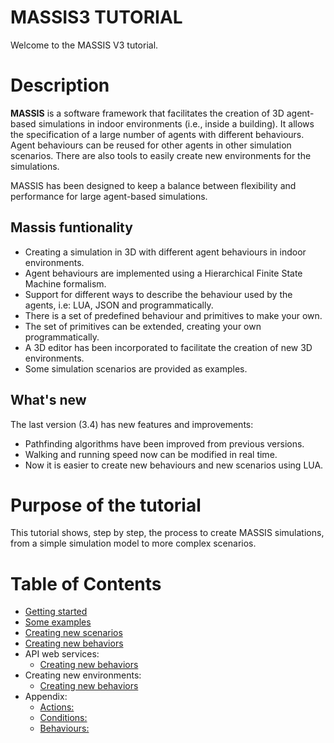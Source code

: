 # MASSIS3 TUTORIAL

Welcome to the MASSIS V3 tutorial.

# Description

**MASSIS** is a software framework that facilitates the creation of 3D agent-based simulations in indoor environments (i.e., inside a building). It allows the specification of a large number of agents with different behaviours. Agent behaviours can be reused for other agents  in other simulation scenarios. There are also tools to easily create  new  environments for the simulations.

MASSIS has been designed to keep a balance between flexibility and performance for large agent-based simulations.

<!-- The next figure shows the MASSIS' software architecture. -->

## Massis funtionality

* Creating a simulation in 3D with different agent behaviours in indoor environments.
* Agent behaviours are implemented using a Hierarchical Finite State Machine formalism.
* Support for different ways to describe the behaviour used by the agents, i.e:  LUA, JSON and programmatically.
* There is a set of predefined behaviour and primitives to make your own.
* The set of primitives can be extended, creating your own programmatically.
* A 3D editor has been incorporated to facilitate the creation of new 3D environments.
* Some simulation scenarios are provided as examples.

## What's new

The last version (3.4) has new features and improvements:

* Pathfinding algorithms have been improved from previous versions.
* Walking and running speed now can be modified in real time. 
* Now it is easier to create new behaviours and new scenarios using LUA.


# Purpose of the tutorial

This tutorial shows, step by step, the process to create MASSIS simulations,  from a simple simulation model to more complex scenarios.

# Table of Contents

* [Getting started](getting_started.md)
* [Some examples](Examples.md)
* [Creating new scenarios](creatingNewScenario.md)
* [Creating new behaviors](creatingNewBehavior.md)
* API web services:
    * [Creating new behaviors](api_web_services.md)
* Creating new environments:
    * [Creating new behaviors](creatingNewBehavior.md)
* Appendix:
    * [Actions:](appendix_actions.md)
    * [Conditions:](appendix_conditions.md)
    * [Behaviours:](appendix_behaviours.md)


